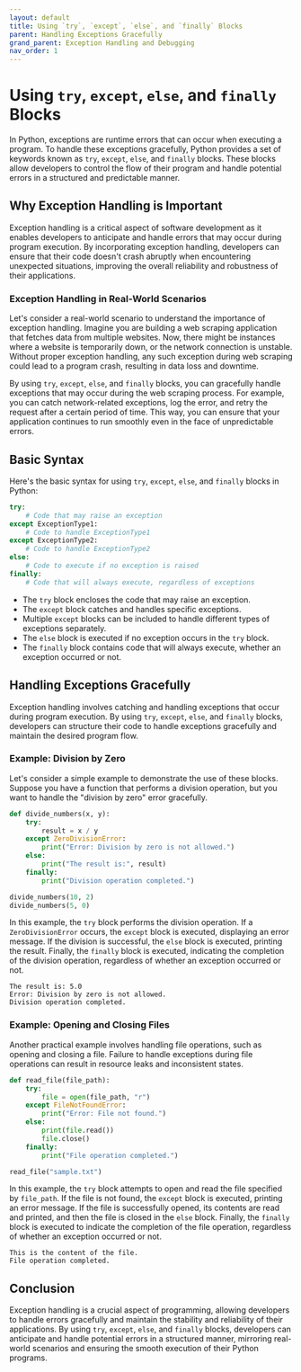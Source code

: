 ```yaml
---
layout: default
title: Using `try`, `except`, `else`, and `finally` Blocks
parent: Handling Exceptions Gracefully
grand_parent: Exception Handling and Debugging
nav_order: 1
---
```

# Using `try`, `except`, `else`, and `finally` Blocks

In Python, exceptions are runtime errors that can occur when executing a program. To handle these exceptions gracefully, Python provides a set of keywords known as `try`, `except`, `else`, and `finally` blocks. These blocks allow developers to control the flow of their program and handle potential errors in a structured and predictable manner.

## Why Exception Handling is Important

Exception handling is a critical aspect of software development as it enables developers to anticipate and handle errors that may occur during program execution. By incorporating exception handling, developers can ensure that their code doesn't crash abruptly when encountering unexpected situations, improving the overall reliability and robustness of their applications.

### Exception Handling in Real-World Scenarios

Let's consider a real-world scenario to understand the importance of exception handling. Imagine you are building a web scraping application that fetches data from multiple websites. Now, there might be instances where a website is temporarily down, or the network connection is unstable. Without proper exception handling, any such exception during web scraping could lead to a program crash, resulting in data loss and downtime.

By using `try`, `except`, `else`, and `finally` blocks, you can gracefully handle exceptions that may occur during the web scraping process. For example, you can catch network-related exceptions, log the error, and retry the request after a certain period of time. This way, you can ensure that your application continues to run smoothly even in the face of unpredictable errors.

## Basic Syntax

Here's the basic syntax for using `try`, `except`, `else`, and `finally` blocks in Python:

```python
try:
    # Code that may raise an exception
except ExceptionType1:
    # Code to handle ExceptionType1
except ExceptionType2:
    # Code to handle ExceptionType2
else:
    # Code to execute if no exception is raised
finally:
    # Code that will always execute, regardless of exceptions
```

- The `try` block encloses the code that may raise an exception.
- The `except` block catches and handles specific exceptions.
- Multiple `except` blocks can be included to handle different types of exceptions separately.
- The `else` block is executed if no exception occurs in the `try` block.
- The `finally` block contains code that will always execute, whether an exception occurred or not.

## Handling Exceptions Gracefully

Exception handling involves catching and handling exceptions that occur during program execution. By using `try`, `except`, `else`, and `finally` blocks, developers can structure their code to handle exceptions gracefully and maintain the desired program flow.

### Example: Division by Zero

Let's consider a simple example to demonstrate the use of these blocks. Suppose you have a function that performs a division operation, but you want to handle the "division by zero" error gracefully.

```python
def divide_numbers(x, y):
    try:
        result = x / y
    except ZeroDivisionError:
        print("Error: Division by zero is not allowed.")
    else:
        print("The result is:", result)
    finally:
        print("Division operation completed.")

divide_numbers(10, 2)
divide_numbers(5, 0)
```

In this example, the `try` block performs the division operation. If a `ZeroDivisionError` occurs, the `except` block is executed, displaying an error message. If the division is successful, the `else` block is executed, printing the result. Finally, the `finally` block is executed, indicating the completion of the division operation, regardless of whether an exception occurred or not.

```
The result is: 5.0
Error: Division by zero is not allowed.
Division operation completed.
```

### Example: Opening and Closing Files

Another practical example involves handling file operations, such as opening and closing a file. Failure to handle exceptions during file operations can result in resource leaks and inconsistent states.

```python
def read_file(file_path):
    try:
        file = open(file_path, "r")
    except FileNotFoundError:
        print("Error: File not found.")
    else:
        print(file.read())
        file.close()
    finally:
        print("File operation completed.")

read_file("sample.txt")
```

In this example, the `try` block attempts to open and read the file specified by `file_path`. If the file is not found, the `except` block is executed, printing an error message. If the file is successfully opened, its contents are read and printed, and then the file is closed in the `else` block. Finally, the `finally` block is executed to indicate the completion of the file operation, regardless of whether an exception occurred or not.

```
This is the content of the file.
File operation completed.
```

## Conclusion

Exception handling is a crucial aspect of programming, allowing developers to handle errors gracefully and maintain the stability and reliability of their applications. By using `try`, `except`, `else`, and `finally` blocks, developers can anticipate and handle potential errors in a structured manner, mirroring real-world scenarios and ensuring the smooth execution of their Python programs.